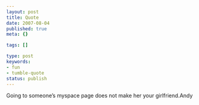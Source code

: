 ```yaml
---
layout: post
title: Quote
date: 2007-08-04
published: true
meta: {}

tags: []

type: post
keywords:
- fun
- tumble-quote
status: publish
---
```

<!-- blockquote  -->Going to someone&#8217;s myspace page does not make her your girlfriend.<!-- endblockquote  -->Andy
